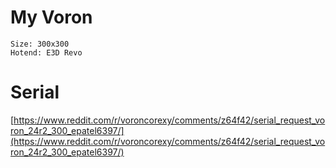 # My Voron

```
Size: 300x300
Hotend: E3D Revo
```

# Serial

[https://www.reddit.com/r/voroncorexy/comments/z64f42/serial_request_voron_24r2_300_epatel6397/](https://www.reddit.com/r/voroncorexy/comments/z64f42/serial_request_voron_24r2_300_epatel6397/)
